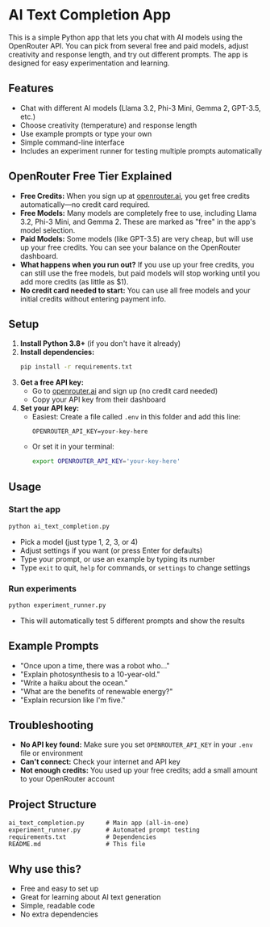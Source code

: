 # AI Text Completion App

This is a simple Python app that lets you chat with AI models using the OpenRouter API. You can pick from several free and paid models, adjust creativity and response length, and try out different prompts. The app is designed for easy experimentation and learning.

## Features
- Chat with different AI models (Llama 3.2, Phi-3 Mini, Gemma 2, GPT-3.5, etc.)
- Choose creativity (temperature) and response length
- Use example prompts or type your own
- Simple command-line interface
- Includes an experiment runner for testing multiple prompts automatically

## OpenRouter Free Tier Explained

- **Free Credits:** When you sign up at [openrouter.ai](https://openrouter.ai), you get free credits automatically—no credit card required.
- **Free Models:** Many models are completely free to use, including Llama 3.2, Phi-3 Mini, and Gemma 2. These are marked as "free" in the app's model selection.
- **Paid Models:** Some models (like GPT-3.5) are very cheap, but will use up your free credits. You can see your balance on the OpenRouter dashboard.
- **What happens when you run out?** If you use up your free credits, you can still use the free models, but paid models will stop working until you add more credits (as little as $1).
- **No credit card needed to start:** You can use all free models and your initial credits without entering payment info.

## Setup

1. **Install Python 3.8+** (if you don't have it already)
2. **Install dependencies:**
   ```bash
   pip install -r requirements.txt
   ```
3. **Get a free API key:**
   - Go to [openrouter.ai](https://openrouter.ai) and sign up (no credit card needed)
   - Copy your API key from their dashboard
4. **Set your API key:**
   - Easiest: Create a file called `.env` in this folder and add this line:
     ```
     OPENROUTER_API_KEY=your-key-here
     ```
   - Or set it in your terminal:
     ```bash
     export OPENROUTER_API_KEY='your-key-here'
     ```

## Usage

### Start the app
```bash
python ai_text_completion.py
```
- Pick a model (just type 1, 2, 3, or 4)
- Adjust settings if you want (or press Enter for defaults)
- Type your prompt, or use an example by typing its number
- Type `exit` to quit, `help` for commands, or `settings` to change settings

### Run experiments
```bash
python experiment_runner.py
```
- This will automatically test 5 different prompts and show the results

## Example Prompts
- "Once upon a time, there was a robot who..."
- "Explain photosynthesis to a 10-year-old."
- "Write a haiku about the ocean."
- "What are the benefits of renewable energy?"
- "Explain recursion like I'm five."

## Troubleshooting
- **No API key found:** Make sure you set `OPENROUTER_API_KEY` in your `.env` file or environment
- **Can't connect:** Check your internet and API key
- **Not enough credits:** You used up your free credits; add a small amount to your OpenRouter account

## Project Structure
```
ai_text_completion.py      # Main app (all-in-one)
experiment_runner.py       # Automated prompt testing
requirements.txt           # Dependencies
README.md                  # This file
```

## Why use this?
- Free and easy to set up
- Great for learning about AI text generation
- Simple, readable code
- No extra dependencies

